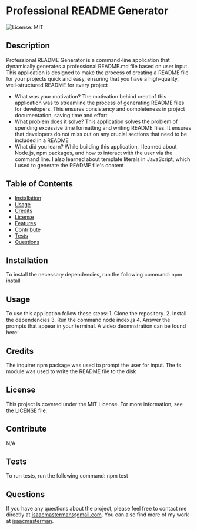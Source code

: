 # Professional README Generator
  
  ![License: MIT](https://img.shields.io/badge/License-MIT-yellow.svg)
  
  ## Description
  Professional README Generator is a command-line application that dynamically generates a professional README.md file based on user input. This application is designed to make the process of creating a README file for your projects quick and easy, ensuring that you have a high-quality, well-structured README for every project
  
  - What was your motivation? The motivation behind creatinf this application was to streamline the process of generating README files for developers. This ensures consistency and completeness in project documentation, saving time and effort
  - What problem does it solve? This application solves the problem of spending excessive time formatting and writing README files. It ensures that developers do not miss out on any crucial sections that need to be included in a README
  - What did you learn? While building this application, I learned about Node.js, npm packages, and how to interact with the user via the command line. I also learned about template literals in JavaScript, which I used to generate the README file's content
  
  ## Table of Contents
  - [Installation](#installation)
  - [Usage](#usage)
  - [Credits](#credits)
  - [License](#license)
  - [Features](#features)
  - [Contribute](#contribute)
  - [Tests](#tests)
  - [Questions](#questions)
  
  ## Installation
  To install the necessary dependencies, run the following command: npm install
  
  ## Usage
  To use this application follow these steps: 1. Clone the repository. 2. Install the dependencies 3. Run the command node index.js 4. Answer the prompts that appear in your terminal. A video deomnstration can be found here: 
  
  ## Credits
  The inquirer npm package was used to prompt the user for input. The fs module was used to write the README file to the disk
  
  ## License
  This project is covered under the MIT License. For more information, see the [LICENSE](LICENSE) file.

  
  ## Contribute
  N/A
  
  ## Tests
  To run tests, run the following command: npm test

  ## Questions

If you have any questions about the project, please feel free to contact me directly at [isaacmasterman@gmail.com](mailto:isaacmasterman@gmail.com). You can also find more of my work at [isaacmasterman](https://github.com/isaacmasterman).

